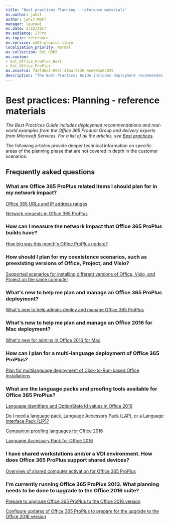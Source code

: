 ```yaml
---
title: "Best practices Planning - reference materials"
ms.author: jwhit
author: jwhit-MSFT
manager: laurawi
ms.date: 3/22/2017
ms.audience: ITPro
ms.topic: reference
ms.service: o365-proplus-itpro
localization_priority: Normal
ms.collection: Ent_O365
ms.custom:
- Ent_Office_ProPlus_Best
- Ent_Office_ProPlus
ms.assetid: 742fd8e2-8931-416a-8120-8ee982a6c825
description: "The Best Practices Guide includes deployment recommendations and real-world examples from the Office 365 Product Group and delivery experts from Microsoft Services. For a list of all the articles, see Best practices."
---
```


# Best practices: Planning - reference materials

 *The Best Practices Guide includes deployment recommendations and real-world examples from the Office 365 Product Group and delivery experts from Microsoft Services. For a list of all the articles, see [Best practices](best-practices.md).* 
  
The following articles provide deeper technical information on specific areas of the planning phase that are not covered in depth in the customer scenarios.
  
## Frequently asked questions

### What are Office 365 ProPlus related items I should plan for in my network impact?

[Office 365 URLs and IP address ranges](https://support.office.com/en-us/article/Office-365-URLs-and-IP-address-ranges-8548a211-3fe7-47cb-abb1-355ea5aa88a2?ui=en-US&amp;rs=en-US&amp;ad=US&amp;fromAR=1)
  
[Network requests in Office 365 ProPlus](https://support.office.com/en-us/article/Network-requests-in-Office-365-ProPlus-eb73fcd1-ca88-4d02-a74b-2dd3a9f3364d?ui=en-US&amp;rs=en-US&amp;ad=US)
  
### How can I measure the network impact that Office 365 ProPlus builds have?

[How big was this month's Office ProPlus update?](https://blogs.technet.microsoft.com/odsupport/2016/08/16/how-big-was-this-months-office-proplus-update/)
  
### How should I plan for my coexistence scenarios, such as preexisting versions of Office, Project, and Visio?

[Supported scenarios for installing different versions of Office, Visio, and Project on the same computer](https://technet.microsoft.com/library/mt712177%28v=office.16%29.aspx)
  
### What's new to help me plan and manage an Office 365 ProPlus deployment?

[What's new to help admins deploy and manage Office 365 ProPlus](https://technet.microsoft.com/en-us/library/mt422980.aspx)
  
### What's new to help me plan and manage an Office 2016 for Mac deployment?

[What's new for admins in Office 2016 for Mac](https://technet.microsoft.com/en-us/library/mt346044%28v=office.16%29.aspx)
  
### How can I plan for a multi-language deployment of Office 365 ProPlus?

[Plan for multilanguage deployment of Click-to-Run-based Office installations](https://technet.microsoft.com/en-us/library/dn186220.aspx)
  
### What are the language packs and proofing tools available for Office 365 ProPlus?

[Language identifiers and OptionState Id values in Office 2016](https://technet.microsoft.com/en-us/library/cc179219%28v=office.16%29.aspx)
  
[Do I need a language pack, Language Accessory Pack (LAP), or a Language Interface Pack (LIP)?](https://support.office.com/en-us/article/Do-I-need-a-language-pack-Language-Accessory-Pack-LAP-or-a-Language-Interface-Pack-LIP-4548ec6b-6d0e-40aa-8780-7bbee9554e04?ui=en-US&amp;rs=en-US&amp;ad=US&amp;fromAR=1)
  
[Companion proofing languages for Office 2016](https://technet.microsoft.com/en-us/library/ee942198%28v=office.16%29.aspx)
  
[Language Accessory Pack for Office 2016](https://support.office.com/en-us/article/Language-Accessory-Pack-for-Office-2016-82ee1236-0f9a-45ee-9c72-05b026ee809f?ui=en-US&amp;rs=en-US&amp;ad=US&amp;fromAR=1)
  
### I have shared workstations and/or a VDI environment. How does Office 365 ProPlus support shared devices?

[Overview of shared computer activation for Office 365 ProPlus](https://technet.microsoft.com/en-us/library/dn782860.aspx)
  
### I'm currently running Office 365 ProPlus 2013. What planning needs to be done to upgrade to the Office 2016 suite?

[Prepare to upgrade Office 365 ProPlus to the Office 2016 version](https://technet.microsoft.com/EN-US/library/mt422981.aspx)
  
[Configure updates of Office 365 ProPlus to prepare for the upgrade to the Office 2016 version](https://technet.microsoft.com/EN-US/library/mt656688.aspx)
  

